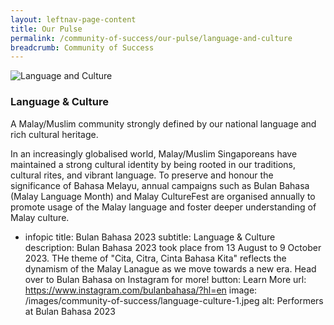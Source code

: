 ```yaml
---
layout: leftnav-page-content
title: Our Pulse
permalink: /community-of-success/our-pulse/language-and-culture
breadcrumb: Community of Success
---
```


![Language and Culture](/images/community-of-success/language-culture-overview.png)

### **Language & Culture**
A Malay/Muslim community strongly defined by our national language and rich cultural heritage.

In an increasingly globalised world, Malay/Muslim Singaporeans have maintained a strong cultural identity by being rooted in our traditions, cultural rites, and vibrant language. To preserve and honour the significance of Bahasa Melayu, annual campaigns such as Bulan Bahasa (Malay Language Month) and Malay CultureFest are organised annually to promote usage of the Malay language and foster deeper understanding of Malay culture.

- infopic
  title: Bulan Bahasa 2023
  subtitle: Language & Culture
  description: Bulan Bahasa 2023 took place from 13 August to 9 October 2023. THe theme of "Cita, Citra, Cinta Bahasa Kita" reflects the 
  dynamism of the Malay Lanague as we move towards a new era. Head over to Bulan Bahasa on Instagram for more!
  button: Learn More
  url: https://www.instagram.com/bulanbahasa/?hl=en
  image: /images/community-of-success/language-culture-1.jpeg
  alt: Performers at Bulan Bahasa 2023
